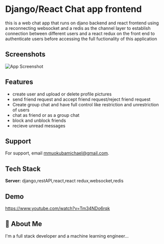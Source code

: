 
# Django/React Chat app frontend

this is a web chat app that runs on djano backend and react frontend using a reconnecting websocket and a redis as the channel layer to establish connection between different users and a react redux on the front end to authenticate users before accessing the full fuctionality of this application


## Screenshots

![App Screenshot](https://res.cloudinary.com/dswnncpmh/image/upload/v1686390283/chatappp/Movies_TV_10_06_2023_10_43_40_pqxy3k.png)


## Features

- create user and upload or delete profile pictures
- send friend request and accept friend request/reject friend request
- Create group chat and have full control like restriction and unrestriction of users
- chat as friend or as a group chat
- block and unblock friends
- recieve unread messages


## Support

For support, email mmuokubamichael@gmail.com.


## Tech Stack



**Server:** django,restAPI,react,react redux,websocket,redis


## Demo

https://www.youtube.com/watch?v=Tm34NDo6rqk



## 🚀 About Me
I'm a full stack developer and a machine learning engineer...

